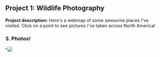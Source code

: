 ## Project 1: Wildlife Photography

**Project description:** Here's a webmap of some awesome places I've visited. Click on a point to see pictures I've taken across North America!

### 3. Photos!
"<img src="images/PhotoMap.png?raw=true"/>
